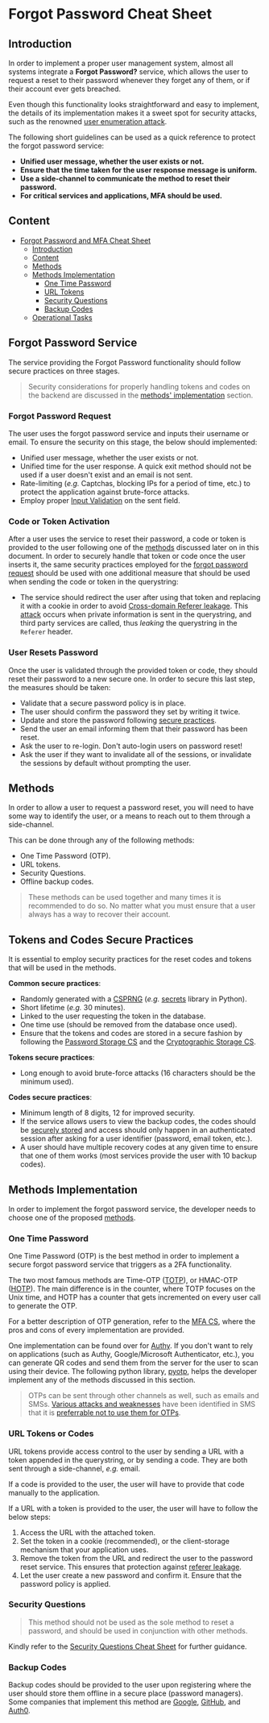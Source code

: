 # Forgot Password Cheat Sheet

## Introduction

In order to implement a proper user management system, almost all systems integrate a **Forgot Password?** service, which allows the user to request a reset to their password whenever they forget any of them, or if their account ever gets breached.

Even though this functionality looks straightforward and easy to implement, the details of its implementation makes it a sweet spot for security attacks, such as the renowned [user enumeration attack](https://owasp.org/www-project-web-security-testing-guide/stable/4-Web_Application_Security_Testing/03-Identity_Management_Testing/04-Testing_for_Account_Enumeration_and_Guessable_User_Account.html).

The following short guidelines can be used as a quick reference to protect the forgot password service:

- **Unified user message, whether the user exists or not.**
- **Ensure that the time taken for the user response message is uniform.**
- **Use a side-channel to communicate the method to reset their password.**
- **For critical services and applications, MFA should be used.**

## Content

- [Forgot Password and MFA Cheat Sheet](#forgot-password-and-mfa-cheat-sheet)
  * [Introduction](#introduction)
  * [Content](#content)
  * [Methods](#methods)
  * [Methods Implementation](#methods-implementation)
    + [One Time Password](#one-time-password)
    + [URL Tokens](#url-tokens)
    + [Security Questions](#security-questions)
    + [Backup Codes](#backup-codes)
  * [Operational Tasks](#operational-tasks)

## Forgot Password Service

The service providing the Forgot Password functionality should follow secure practices on three stages.

> Security considerations for properly handling tokens and codes on the backend are discussed in the [methods' implementation](#methods-implementation) section.

### Forgot Password Request

The user uses the forgot password service and inputs their username or email. To ensure the security on this stage, the below should implemented:

- Unified user message, whether the user exists or not.
- Unified time for the user response. A quick exit method should not be used if a user doesn't exist and an email is not sent.
- Rate-limiting (*e.g.* Captchas, blocking IPs for a period of time, etc.) to protect the application against brute-force attacks.
- Employ proper [Input Validation](Input_Validation_Cheat_Sheet.md) on the sent field.

### Code or Token Activation

After a user uses the service to reset their password, a code or token is provided to the user following one of the [methods](#methods) discussed later on in this document. In order to securely handle that token or code once the user inserts it, the same security practices employed for the [forgot password request](#forgot-password-request) should be used with one additional measure that should be used when sending the code or token in the querystring:

- The service should redirect the user after using that token and replacing it with a cookie in order to avoid [Cross-domain Referer leakage](https://portswigger.net/kb/issues/00500400_cross-domain-referer-leakage). This [attack](https://hackerone.com/reports/209352) occurs when private information is sent in the querystring, and third party services are called, thus *leaking* the querystring in the `Referer` header.

### User Resets Password

Once the user is validated through the provided token or code, they should reset their password to a new secure one. In order to secure this last step, the measures should be taken:

- Validate that a secure password policy is in place.
- The user should confirm the password they set by writing it twice.
- Update and store the password following [secure practices](Password_Storage_Cheat_Sheet.md).
- Send the user an email informing them that their password has been reset.
- Ask the user to re-login. Don't auto-login users on password reset!
- Ask the user if they want to invalidate all of the sessions, or invalidate the sessions by default without prompting the user.

## Methods

In order to allow a user to request a password reset, you will need to have some way to identify the user, or a means to reach out to them through a side-channel.

This can be done through any of the following methods:

- One Time Password (OTP).
- URL tokens.
- Security Questions.
- Offline backup codes.

> These methods can be used together and many times it is recommended to do so. No matter what you must ensure that a user always has a way to recover their account.

## Tokens and Codes Secure Practices

It is essential to employ security practices for the reset codes and tokens that will be used in the methods.

**Common secure practices**:

- Randomly generated with a [CSPRNG](https://en.wikipedia.org/wiki/Cryptographically_secure_pseudorandom_number_generator) (*e.g.* [secrets](https://docs.python.org/3/library/secrets.html) library in Python).
- Short lifetime (*e.g.* 30 minutes).
- Linked to the user requesting the token in the database.
- One time use (should be removed from the database once used).
- Ensure that the tokens and codes are stored in a secure fashion by following the [Password Storage CS](Password_Storage_Cheat_Sheet.md) and the [Cryptographic Storage CS](Cryptographic_Storage_Cheat_Sheet.md).

**Tokens secure practices**:

- Long enough to avoid brute-force attacks (16 characters should be the minimum used).

**Codes secure practices**:

- Minimum length of 8 digits, 12 for improved security.
- If the service allows users to view the backup codes, the codes should be [securely stored](Cryptographic_Storage_Cheat_Sheet.md) and access should only happen in an authenticated session after asking for a user identifier (password, email token, etc.).
- A user should have multiple recovery codes at any given time to ensure that one of them works (most services provide the user with 10 backup codes).

## Methods Implementation

In order to implement the forgot password service, the developer needs to choose one of the proposed [methods](#methods).

### One Time Password

One Time Password (OTP) is the best method in order to implement a secure forgot password service that triggers as a 2FA functionality.

The two most famous methods are Time-OTP ([TOTP](https://tools.ietf.org/html/rfc6238)), or HMAC-OTP ([HOTP](https://tools.ietf.org/html/rfc4226)). The main difference is in the counter, where TOTP focuses on the Unix time, and HOTP has a counter that gets incremented on every user call to generate the OTP.

For a better description of OTP generation, refer to the [MFA CS](Multifactor_Authentication_Cheat_Sheet.md#something-you-have), where the pros and cons of every implementation are provided.

One implementation can be found over for [Authy](https://www.twilio.com/docs/authy/tutorials/two-factor-authentication-python-flask). If you don't want to rely on applications (such as Authy, Google/Microsoft Authenticator, etc.), you can generate QR codes and send them from the server for the user to scan using their device. The following python library, [pyotp](https://github.com/pyauth/pyotp), helps the developer implement any of the methods discussed in this section.

> OTPs can be sent through other channels as well, such as emails and SMSs. [Various attacks and weaknesses](https://en.wikipedia.org/wiki/SIM_swap_scam) have been identified in SMS that it is [preferrable not to use them for OTPs](https://auth0.com/blog/why-sms-multi-factor-still-matters/).

### URL Tokens or Codes

URL tokens provide access control to the user by sending a URL with a token appended in the querystring, or by sending a code. They are both sent through a side-channel, *e.g.* email.

If a code is provided to the user, the user will have to provide that code manually to the application.

If a URL with a token is provided to the user, the user will have to follow the below steps:

1. Access the URL with the attached token.
2. Set the token in a cookie (recommended), or the client-storage mechanism that your application uses.
3. Remove the token from the URL and redirect the user to the password reset service. This ensures that protection against [referer leakage](https://portswigger.net/kb/issues/00500400_cross-domain-referer-leakage).
4. Let the user create a new password and confirm it. Ensure that the password policy is applied.

### Security Questions

> This method should not be used as the sole method to reset a password, and should be used in conjunction with other methods.

Kindly refer to the [Security Questions Cheat Sheet](Choosing_and_Using_Security_Questions_Cheat_Sheet.md) for further guidance.

### Backup Codes

Backup codes should be provided to the user upon registering where the user should store them offline in a secure place (password managers). Some companies that implement this method are [Google](https://support.google.com/accounts/answer/1187538), [GitHub](https://help.github.com/en/github/authenticating-to-github/recovering-your-account-if-you-lose-your-2fa-credentials), and [Auth0](https://auth0.com/docs/mfa/guides/reset-user-mfa#recovery-codes).
